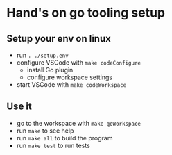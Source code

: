 # Hand's on go tooling setup

## Setup your env on linux

* run `. ./setup.env`
* configure VSCode with `make codeConfigure`
  * install Go plugin
  * configure workspace settings
* start VSCode with `make codeWorkspace`

## Use it
* go to the workspace with `make goWorkspace`
* run `make` to see help
* run `make all` to build the program
* run `make test` to run tests
